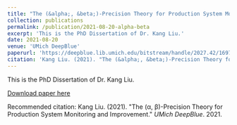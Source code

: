 ```yaml
---
title: "The (&alpha;, &beta;)-Precision Theory for Production System Monitoring and Improvement"
collection: publications
permalink: /publication/2021-08-20-alpha-beta
excerpt: 'This is the PhD Dissertation of Dr. Kang Liu.'
date: 2021-08-20
venue: 'UMich DeepBlue'
paperurl: 'https://deepblue.lib.umich.edu/bitstream/handle/2027.42/169726/kangliu_1.pdf'
citation: 'Kang Liu. (2021). "The (&alpha;, &beta;)-Precision Theory for Production System Monitoring and Improvement." <i>UMich Deepblue</i>. 2021.'
---
```

This is the PhD Dissertation of Dr. Kang Liu.

[Download paper here](https://deepblue.lib.umich.edu/bitstream/handle/2027.42/169726/kangliu_1.pdf)

Recommended citation: Kang Liu. (2021). "The (&alpha;, &beta;)-Precision Theory for Production System Monitoring and Improvement." <i>UMich DeepBlue</i>. 2021.